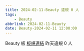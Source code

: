 ```yaml
---
title: 2024-02-11-Beauty 違規 0 人
tags:
    - Beauty
abbrlink: 2024-02-11-Beauty
date: Beauty-2024-02-11 12:00:00
---
```

Beauty 板 [板規連結](https://www.ptt.cc/bbs/Beauty/M.1630069980.A.84B.html)
昨天違規 0 人
